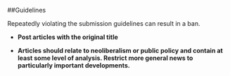 ##Guidelines

Repeatedly violating the submission guidelines can result in a ban.

* **Post articles with the original title**

* **Articles should relate to neoliberalism or public policy and contain at least some level of analysis. Restrict more general news to particularly important developments.**  
